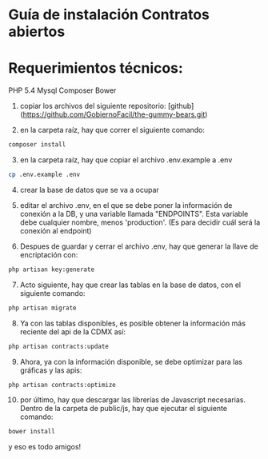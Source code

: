 # Guía de instalación Contratos abiertos

# Requerimientos técnicos:
PHP 5.4
Mysql
Composer
Bower

1. copiar los archivos del siguiente repositorio:
[github] (https://github.com/GobiernoFacil/the-gummy-bears.git)

2. en la carpeta raíz, hay que correr el siguiente comando:
```bash
composer install
```

3. en la carpeta raíz, hay que copiar el archivo .env.example a .env
```bash
cp .env.example .env
```

4. crear la base de datos que se va a ocupar

5. editar el archivo .env, en el que se debe poner la información de conexión a la DB, y una variable llamada "ENDPOINTS". Esta variable debe cualquier nombre, menos 'production'. (Es para decidir cuál será la conexión al endpoint)

6. Despues de guardar y cerrar el archivo .env, hay que generar la llave de encriptación con:
```bash
php artisan key:generate
```

7. Acto siguiente, hay que crear las tablas en la base de datos, con el siguiente comando:
```bash
php artisan migrate
```

8. Ya con las tablas disponibles, es posible obtener la información más reciente del api de la CDMX así:
```bash
php artisan contracts:update
```

9. Ahora, ya con la información disponible, se debe optimizar para las gráficas y las apis:
```bash
php artisan contracts:optimize
```

10. por último, hay que descargar las librerías de Javascript necesarias. Dentro de la carpeta de public/js, hay que ejecutar el siguiente comando:
```bash
bower install
```

y eso es todo amigos!

